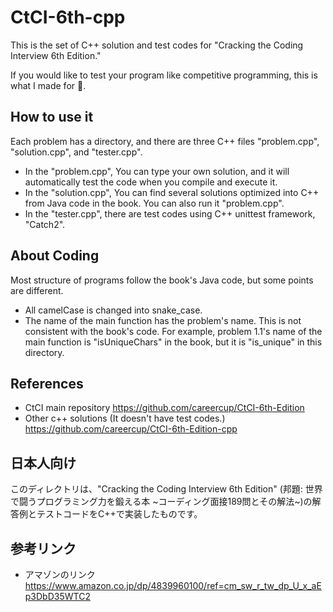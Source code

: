 # CtCI-6th-cpp
This is the set of C++ solution and test codes for "Cracking the Coding Interview 6th Edition."

If you would like to test your program like competitive programming, this is what I made for 🚀.

## How to use it

Each problem has a directory, and there are three C++ files "problem.cpp", "solution.cpp", and "tester.cpp".

- In the "problem.cpp", You can type your own solution, and it will automatically test the code when you compile and execute it.
- In the "solution.cpp", You can find several solutions optimized into C++ from Java code in the book. You can also run it "problem.cpp".
- In the "tester.cpp", there are test codes using C++ unittest framework, "Catch2".

## About Coding
Most structure of programs follow the book's Java code, but some points are different.
- All camelCase is changed into snake_case. 
- The name of the main function has the problem's name. This is not consistent with the book's code. For example, problem 1.1's name of the main function is "isUniqueChars" in the book, but it is "is_unique" in this directory.


## References
- CtCI main repository
https://github.com/careercup/CtCI-6th-Edition
- Other c++ solutions (It doesn't have test codes.)
https://github.com/careercup/CtCI-6th-Edition-cpp

## 日本人向け
このディレクトリは、"Cracking the Coding Interview 6th Edition" (邦題: 世界で闘うプログラミング力を鍛える本 ~コーディング面接189問とその解法~)の解答例とテストコードをC++で実装したものです。

## 参考リンク
- アマゾンのリンク
https://www.amazon.co.jp/dp/4839960100/ref=cm_sw_r_tw_dp_U_x_aEp3DbD35WTC2


